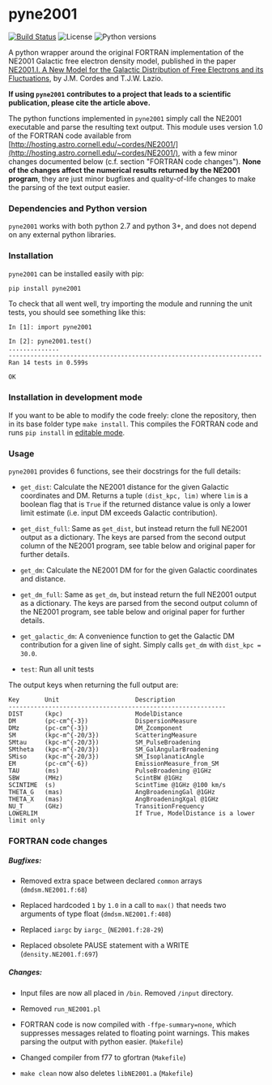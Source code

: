 # pyne2001

[![Build Status](https://travis-ci.com/v-morello/pyne2001.svg?branch=master)](https://travis-ci.com/v-morello/pyne2001) ![License](https://img.shields.io/pypi/l/pyne2001.svg) ![Python versions](https://img.shields.io/pypi/pyversions/pyne2001.svg)

A python wrapper around the original FORTRAN implementation of the NE2001 Galactic free electron density model, published in the paper  
[NE2001.I. A New Model for the Galactic Distribution of Free Electrons and its Fluctuations](https://arxiv.org/abs/astro-ph/0207156), by J.M. Cordes and T.J.W. Lazio.

**If using `pyne2001` contributes to a project that leads to a scientific publication, please cite the article above.**

The python functions implemented in `pyne2001` simply call the NE2001 executable and parse the resulting text output. This module uses version 1.0 of the FORTRAN code available from [http://hosting.astro.cornell.edu/~cordes/NE2001/](http://hosting.astro.cornell.edu/~cordes/NE2001/), with a few minor changes documented below (c.f. section "FORTRAN code changes"). **None of the changes affect the numerical results returned by the NE2001 program**, they are just minor bugfixes and quality-of-life changes to make the parsing of the text output easier.

### Dependencies and Python version

`pyne2001` works with both python 2.7 and python 3+, and does not depend on any external python libraries.


### Installation

`pyne2001` can be installed easily with pip:
```bash
pip install pyne2001
```

To check that all went well, try importing the module and running the unit tests, you should see something like this:

```ipython
In [1]: import pyne2001

In [2]: pyne2001.test()
..............
----------------------------------------------------------------------
Ran 14 tests in 0.599s

OK
```

### Installation in development mode

If you want to be able to modify the code freely: clone the repository, then in its base folder type ```make install```. This compiles the FORTRAN code and runs ```pip install``` in [editable mode](https://pip.pypa.io/en/latest/reference/pip_install/#editable-installs).


### Usage

`pyne2001` provides 6 functions, see their docstrings for the full details:

- `get_dist`: Calculate the NE2001 distance for the given Galactic coordinates and DM. Returns a tuple `(dist_kpc, lim)` where `lim` is a boolean flag that is `True` if the returned distance value is only a lower limit estimate (i.e. input DM exceeds Galactic contribution).

- `get_dist_full`: Same as `get_dist`, but instead return the full NE2001 output as a dictionary. The keys are parsed from the second output column of the NE2001 program, see table below and original paper for further details.

- `get_dm`: Calculate the NE2001 DM for for the given Galactic coordinates and distance.

- `get_dm_full`: Same as `get_dm`, but instead return the full NE2001 output as a dictionary. The keys are parsed from the second output column of the NE2001 program, see table below and original paper for further details.

- `get_galactic_dm`: A convenience function to get the Galactic DM contribution for a given line of sight. Simply calls `get_dm` with `dist_kpc = 30.0`.

- `test`: Run all unit tests

The output keys when returning the full output are:
```
Key       Unit                     Description
------------------------------------------------------------
DIST      (kpc)                    ModelDistance
DM        (pc-cm^{-3})             DispersionMeasure
DMz       (pc-cm^{-3})             DM_Zcomponent
SM        (kpc-m^{-20/3})          ScatteringMeasure
SMtau     (kpc-m^{-20/3})          SM_PulseBroadening
SMtheta   (kpc-m^{-20/3})          SM_GalAngularBroadening
SMiso     (kpc-m^{-20/3})          SM_IsoplanaticAngle
EM        (pc-cm^{-6})             EmissionMeasure_from_SM
TAU       (ms)                     PulseBroadening @1GHz
SBW       (MHz)                    ScintBW @1GHz
SCINTIME  (s)                      ScintTime @1GHz @100 km/s
THETA_G   (mas)                    AngBroadeningGal @1GHz
THETA_X   (mas)                    AngBroadeningXgal @1GHz
NU_T      (GHz)                    TransitionFrequency
LOWERLIM                           If True, ModelDistance is a lower limit only
```


### FORTRAN code changes

##### Bugfixes:

- Removed extra space between declared `common` arrays  (`dmdsm.NE2001.f:68`)

- Replaced hardcoded `1` by `1.0` in a call to `max()` that needs two arguments of type float (`dmdsm.NE2001.f:408`)

- Replaced `iargc` by `iargc_` (`NE2001.f:28-29`)

- Replaced obsolete PAUSE statement with a WRITE (`density.NE2001.f:697`)

##### Changes:

- Input files are now all placed in `/bin`. Removed `/input` directory.

- Removed `run_NE2001.pl`

- FORTRAN code is now compiled with ```-ffpe-summary=none```, which suppresses messages related to floating point warnings. This makes parsing the output with python easier. (`Makefile`)

- Changed compiler from f77 to gfortran (`Makefile`)

- `make clean` now also deletes `libNE2001.a` (`Makefile`)